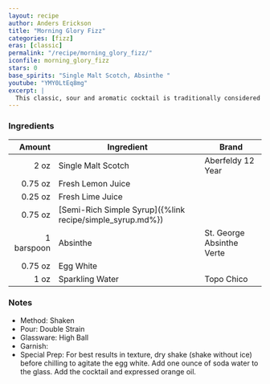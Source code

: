 ```yaml
---
layout: recipe
author: Anders Erickson
title: "Morning Glory Fizz"
categories: [fizz]
eras: [classic]
permalink: "/recipe/morning_glory_fizz/"
iconfile: morning_glory_fizz
stars: 0
base_spirits: "Single Malt Scotch, Absinthe "
youtube: "YMY0LtEq8mg"
excerpt: |
  This classic, sour and aromatic cocktail is traditionally considered a morning after a pick-me-up. Want to make the perfect Gin Fizz? It's all in the shake.
---
```


### Ingredients

|     Amount | Ingredient                                                | Brand                     |
| ---------: | --------------------------------------------------------- | ------------------------- |
|       2 oz | Single Malt Scotch                                        | Aberfeldy 12 Year         |
|    0.75 oz | Fresh Lemon Juice                                         |
|    0.25 oz | Fresh Lime Juice                                          |
|    0.75 oz | [Semi-Rich Simple Syrup]({%link recipe/simple_syrup.md%}) |
| 1 barspoon | Absinthe                                                  | St. George Absinthe Verte |
|    0.75 oz | Egg White                                                 |
|       1 oz | Sparkling Water                                           | Topo Chico                |

### Notes

- Method: Shaken
- Pour: Double Strain
- Glassware: High Ball
- Garnish:
- Special Prep: For best results in texture, dry shake (shake without ice) before chilling to agitate the egg white. Add one ounce of soda water to the glass. Add the cocktail and expressed orange oil.
